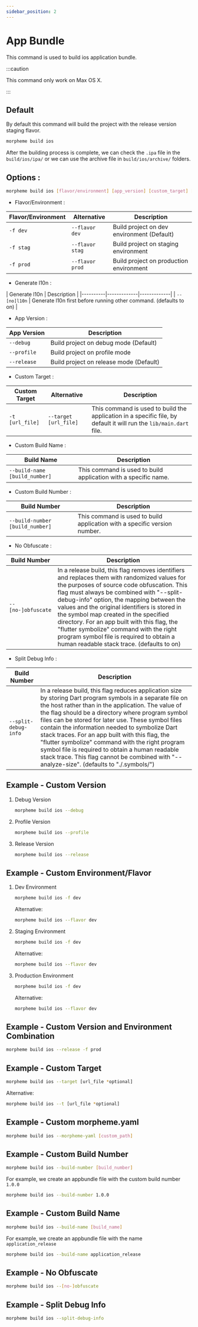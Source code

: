 ```yaml
---
sidebar_position: 2
---
```


# App Bundle
This command is used to build ios application bundle.

:::caution

This command only work on Max OS X.

:::

## Default
By default this command will build the project with the release version staging flavor.
```bash
morpheme build ios
```
After the building process is complete, we can check the `.ipa` file in the `build/ios/ipa/` or we can use the archive file in `build/ios/archive/` folders.

## Options :

```bash
morpheme build ios [flavor/environment] [app_version] [custom_target] [build_number] [build_name] [[no-]obfuscate] [split-debug-info]
```
- Flavor/Environment :  
  
| Flavor/Environment | Alternative | Description |
|----------|-------------|-------------|
| `-f dev` | `--flavor dev` | Build project on dev environment (Default) |
| `-f stag` | `--flavor stag` | Build project on staging environment|
| `-f prod` | `--flavor prod` | Build project on production environment |

- Generate l10n :  
  
| Generate l10n | Description |
|----------|-------------|-------------|
| `--[no]l10n` | Generate l10n first before running other command. (defaults to on) |

- App Version :

| App Version | Description |
|----------|-------------|
| `--debug` | Build project on debug mode (Default) |
| `--profile` | Build project on profile mode|
| `--release` | Build project on release mode (Default) |

- Custom Target :
  
| Custom Target | Alternative | Description |
|----------|-------------|-------------|
| `-t [url_file]` | `--target [url_file]` | This command is used to build the application in a specific file, by default it will run the `lib/main.dart` file. |

- Custom Build Name :
  
| Build Name | Description |
|----------|-------------|
| `--build-name [build_number]` | This command is used to build application with a specific name.|

- Custom Build Number :
  
| Build Number | Description |
|----------|-------------|
| `--build-number [build_number]` | This command is used to build application with a specific version number.|

- No Obfuscate :

| Build Number | Description |
|----------|-------------|
| `--[no-]obfuscate` | In a release build, this flag removes identifiers and replaces them with randomized values for the purposes of source code obfuscation. This flag must always be combined with "--split-debug-info" option, the mapping between the values and the original identifiers is stored in the symbol map created in the specified directory. For an app built with this flag, the "flutter symbolize" command with the right program symbol file is required to obtain a human readable stack trace. (defaults to on)|

- Split Debug Info :
  
| Build Number | Description |
|----------|-------------|
| `--split-debug-info` | In a release build, this flag reduces application size by storing Dart program symbols in a separate file on the host rather than in the application. The value of the flag should be a directory where program symbol files can be stored for later use. These symbol files contain the information needed to symbolize Dart stack traces. For an app built with this flag, the "flutter symbolize" command with the right program symbol file is required to obtain a human readable stack trace. This flag cannot be combined with "--analyze-size". (defaults to "./.symbols/") |

## Example - Custom Version
1. Debug Version
    ```bash
    morpheme build ios --debug
    ```

2. Profile Version
    ```bash
    morpheme build ios --profile
    ```

3. Release Version
    ```bash
    morpheme build ios --release
    ```

## Example - Custom Environment/Flavor

1. Dev Environment
    ```bash
    morpheme build ios -f dev
    ```
    Alternative:
    ```bash
    morpheme build ios --flavor dev
    ```
2. Staging Environment
    ```bash
    morpheme build ios -f dev
    ```
    Alternative:
    ```bash
    morpheme build ios --flavor dev
    ```
3. Production Environment
    ```bash
    morpheme build ios -f dev
    ```
    Alternative:
    ```bash
    morpheme build ios --flavor dev
    ```

## Example - Custom Version and Environment Combination
```bash
morpheme build ios --release -f prod
```

## Example - Custom Target
```bash
morpheme build ios --target [url_file *optional]
```
Alternative:
```bash
morpheme build ios --t [url_file *optional]
```

## Example - Custom morpheme.yaml
```bash
morpheme build ios --morpheme-yaml [custom_path]
```

## Example - Custom Build Number
```bash
morpheme build ios --build-number [build_number]
```
For example, we create an appbundle file with the custom build number `1.0.0`
```bash
morpheme build ios --build-number 1.0.0
```

## Example - Custom Build Name
```bash
morpheme build ios --build-name [build_name]
```
For example, we create an appbundle file with the name `application_release`
```bash
morpheme build ios --build-name application_release
```

## Example - No Obfuscate
```bash
morpheme build ios --[no-]obfuscate
```

## Example - Split Debug Info
```bash
morpheme build ios --split-debug-info
```